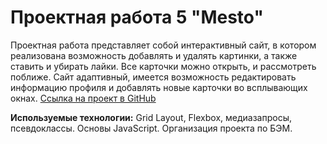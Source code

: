 # Проектная работа 5 "Mesto"

Проектная работа представляет собой интерактивный сайт, в котором реализована возможность добавлять и удалять картинки, а также ставить и убирать лайки. Все карточки можно открыть, и рассмотреть поближе.
Сайт адаптивный, имеется возможность редактировать информацию профиля  и добавлять новые карточки во всплывающих окнах.
[Ссылка на проект в GitHub](https://dazamova.github.io/mesto/index.html "Mesto")

**Используемые технологии:** Grid Layout, Flexbox, медиазапросы, псевдоклассы. Основы JavaScript.
Организация проекта по БЭМ.
